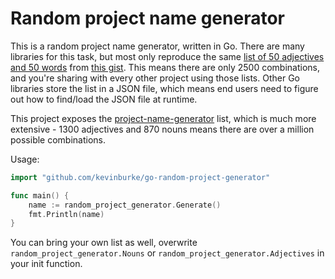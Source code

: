 # Random project name generator

This is a random project name generator, written in Go. There
are many libraries for this task, but most only reproduce the
same [list of 50 adjectives and 50 words][list] from [this
gist](https://gist.github.com/afriggeri/1266756). This means there are only
2500 combinations, and you're sharing with every other project using those
lists. Other Go libraries store the list in a JSON file, which means end users
need to figure out how to find/load the JSON file at runtime.

This project exposes the [project-name-generator][project-name-generator] list,
which is much more extensive - 1300 adjectives and 870 nouns means there are
over a million possible combinations.

Usage:

```go
import "github.com/kevinburke/go-random-project-generator"

func main() {
    name := random_project_generator.Generate()
    fmt.Println(name)
}
```

You can bring your own list as well, overwrite `random_project_generator.Nouns`
or `random_project_generator.Adjectives` in your init function.

[project-name-generator]: https://github.com/aceakash/project-name-generator
[list]: https://github.com/usmanbashir/haikunator/blob/master/lib/haikunator.rb#L31-L53
